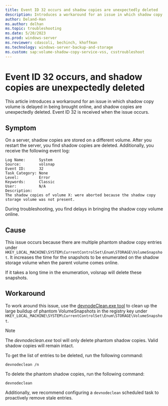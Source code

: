 ```yaml
---
title: Event ID 32 occurs and shadow copies are unexpectedly deleted
description: Introduces a workaround for an issue in which shadow copy volume is delayed in being brought online, and shadow copies are unexpectedly deleted. Event ID 32 is received when the issue occurs.
author: Deland-Han
ms.author: delhan
ms.topic: troubleshooting
ms.date: 5/20/2023
ms.prod: windows-server
ms.reviewer: cdascoli, bechinch, khoffman
ms.technology: windows-server-backup-and-storage
ms.custom: sap:volume-shadow-copy-service-vss, csstroubleshoot
---
```

# Event ID 32 occurs, and shadow copies are unexpectedly deleted

This article introduces a workaround for an issue in which shadow copy volume is delayed in being brought online, and shadow copies are unexpectedly deleted. Event ID 32 is received when the issue occurs.

## Symptom

On a server, shadow copies are stored on a different volume. After you restart the server, you find shadow copies are deleted. Additionally, you receive the following event log:

```output
Log Name:      System
Source:        volsnap
Event ID:      32
Task Category: None
Level:         Error
Keywords:      Classic
User:          N/A
Description:
The shadow copies of volume X: were aborted because the shadow copy storage volume was not present.
```

During troubleshooting, you find delays in bringing the shadow copy volume online.

## Cause

This issue occurs because there are multiple phantom shadow copy entries under `HKEY_LOCAL_MACHINE\SYSTEM\CurrentControlSet\Enum\STORAGE\VolumeSnapshot`. It increases the time for the snapshots to be enumerated on the shadow storage volume when the parent volume comes online.

If it takes a long time in the enumeration, volsnap will delete these snapshots.

## Workaround

To work around this issue, use the [devnodeClean.exe tool](https://www.microsoft.com/download/details.aspx?id=42286) to clean up the large buildup of phantom VolumeSnapshots in the registry key under `HKEY_LOCAL_MACHINE\SYSTEM\CurrentControlSet\Enum\STORAGE\VolumeSnapshot`.

> [!NOTE]
> The *devnodeclean.exe* tool will only delete phantom shadow copies. Valid shadow copies will remain intact.

To get the list of entries to be deleted, run the following command:

```console
devnodeclean /n
```

To delete the phantom shadow copies, run the following command:

```console
devnodeclean
```

Additionally, we recommend configuring a `devnodeclean` scheduled task to proactively remove stale entries.
